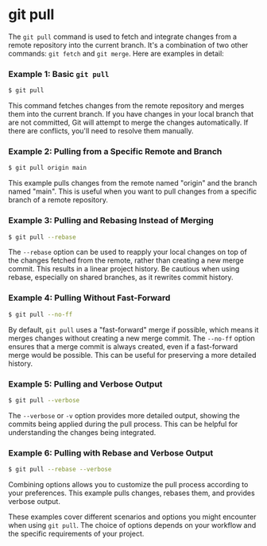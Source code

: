 # git pull

The `git pull` command is used to fetch and integrate changes from a remote repository into the current branch. It's a combination of two other commands: `git fetch` and `git merge`. Here are examples in detail:

### Example 1: Basic `git pull`

```bash
$ git pull
```

This command fetches changes from the remote repository and merges them into the current branch. If you have changes in your local branch that are not committed, Git will attempt to merge the changes automatically. If there are conflicts, you'll need to resolve them manually.

### Example 2: Pulling from a Specific Remote and Branch

```bash
$ git pull origin main
```

This example pulls changes from the remote named "origin" and the branch named "main". This is useful when you want to pull changes from a specific branch of a remote repository.

### Example 3: Pulling and Rebasing Instead of Merging

```bash
$ git pull --rebase
```

The `--rebase` option can be used to reapply your local changes on top of the changes fetched from the remote, rather than creating a new merge commit. This results in a linear project history. Be cautious when using rebase, especially on shared branches, as it rewrites commit history.

### Example 4: Pulling Without Fast-Forward

```bash
$ git pull --no-ff
```

By default, `git pull` uses a "fast-forward" merge if possible, which means it merges changes without creating a new merge commit. The `--no-ff` option ensures that a merge commit is always created, even if a fast-forward merge would be possible. This can be useful for preserving a more detailed history.

### Example 5: Pulling and Verbose Output

```bash
$ git pull --verbose
```

The `--verbose` or `-v` option provides more detailed output, showing the commits being applied during the pull process. This can be helpful for understanding the changes being integrated.

### Example 6: Pulling with Rebase and Verbose Output

```bash
$ git pull --rebase --verbose
```

Combining options allows you to customize the pull process according to your preferences. This example pulls changes, rebases them, and provides verbose output.

These examples cover different scenarios and options you might encounter when using `git pull`. The choice of options depends on your workflow and the specific requirements of your project.
